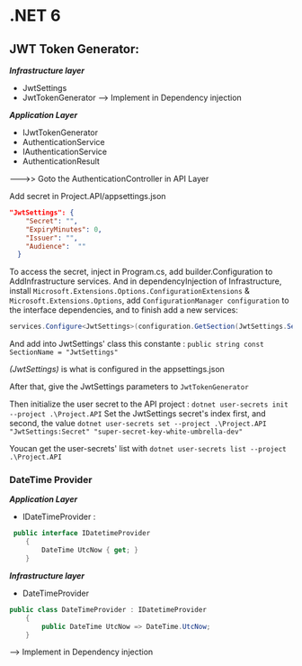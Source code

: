 ﻿# .NET 6

## JWT Token Generator:

*__Infrastructure layer__*
-  JwtSettings
-  JwtTokenGenerator
--> Implement in Dependency injection

*__Application Layer__*
-  IJwtTokenGenerator
-  AuthenticationService
-  IAuthenticationService
-  AuthenticationResult

--->> Goto the AuthenticationController in API Layer

Add secret in Project.API/appsettings.json
```json
"JwtSettings": {
    "Secret": "",
    "ExpiryMinutes": 0,
    "Issuer": "",
    "Audience":  ""
  }
```

To access the secret, inject in Program.cs, add builder.Configuration to AddInfrastructure services. And in dependencyInjection of Infrastructure, 
install `Microsoft.Extensions.Options.ConfigurationExtensions` & `Microsoft.Extensions.Options`,
add `ConfigurationManager configuration` to the interface dependencies, and to finish add a new services:

```c#
services.Configure<JwtSettings>(configuration.GetSection(JwtSettings.SectionName));
```

And add into JwtSettings' class this constante : `public string const SectionName = "JwtSettings"`

*(JwtSettings)* is what is configured in the appsettings.json

After that, give the JwtSettings parameters to `JwtTokenGenerator`

Then initialize the user secret to the API project : `dotnet user-secrets init --project .\Project.API`
Set the JwtSettings secret's index first, and second, the value `dotnet user-secrets set --project .\Project.API "JwtSettings:Secret" "super-secret-key-white-umbrella-dev"`

Youcan get the user-secrets' list with `dotnet user-secrets list --project .\Project.API`


### DateTime Provider

*__Application Layer__*
-  IDateTimeProvider :

```C#
 public interface IDatetimeProvider
    {
        DateTime UtcNow { get; }
    }
```

*__Infrastructure layer__*
-  DateTimeProvider

```C#
public class DateTimeProvider : IDatetimeProvider
    {
        public DateTime UtcNow => DateTime.UtcNow;
    }
```
--> Implement in Dependency injection